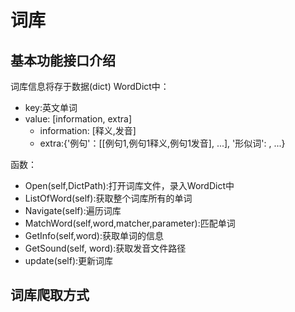 # 词库
## 基本功能接口介绍
词库信息将存于数据(dict) WordDict中：
+ key:英文单词
+ value: [information, extra]
	+ information: [释义,发音]
	+ extra:{'例句'：[[例句1,例句1释义,例句1发音], ...],
	         '形似词': ,
	         ...}

函数：
+ Open(self,DictPath):打开词库文件，录入WordDict中
+ ListOfWord(self):获取整个词库所有的单词
+ Navigate(self):遍历词库
+ MatchWord(self,word,matcher,parameter):匹配单词
+ GetInfo(self,word):获取单词的信息
+ GetSound(self, word):获取发音文件路径
+ update(self):更新词库
## 词库爬取方式
